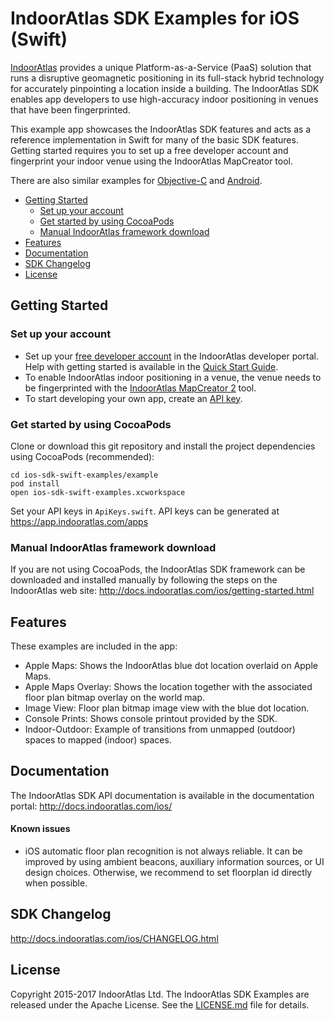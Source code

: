 # IndoorAtlas SDK Examples for iOS (Swift)

[IndoorAtlas](https://www.indooratlas.com/) provides a unique Platform-as-a-Service (PaaS) solution that runs a disruptive geomagnetic positioning in its full-stack hybrid technology for accurately pinpointing a location inside a building. The IndoorAtlas SDK enables app developers to use high-accuracy indoor positioning in venues that have been fingerprinted.

This example app showcases the IndoorAtlas SDK features and acts as a reference implementation in Swift for many of the basic SDK features. Getting started requires you to set up a free developer account and fingerprint your indoor venue using the IndoorAtlas MapCreator tool.

There are also similar examples for [Objective-C](https://github.com/IndoorAtlas/ios-sdk-examples) and [Android](https://github.com/IndoorAtlas/android-sdk-examples).

* [Getting Started](#getting-started)
    * [Set up your account](#set-up-your-account)
    * [Get started by using CocoaPods](#get-started-by-using-cocoapods)
    * [Manual IndoorAtlas framework download](#manual-indooratlas-framework-download)
* [Features](#features)
* [Documentation](#documentation)
* [SDK Changelog](#sdk-changelog)
* [License](#license)


## Getting Started

### Set up your account

* Set up your [free developer account](https://app.indooratlas.com) in the IndoorAtlas developer portal. Help with getting started is available in the [Quick Start Guide](http://docs.indooratlas.com/quick-start-guide.html).
* To enable IndoorAtlas indoor positioning in a venue, the venue needs to be fingerprinted with the [IndoorAtlas MapCreator 2](https://play.google.com/store/apps/details?id=com.indooratlas.android.apps.jaywalker) tool.
* To start developing your own app, create an [API key](https://app.indooratlas.com/apps).

### Get started by using CocoaPods

Clone or download this git repository and install the project dependencies using CocoaPods (recommended):

```
cd ios-sdk-swift-examples/example
pod install
open ios-sdk-swift-examples.xcworkspace
```

Set your API keys in `ApiKeys.swift`. API keys can be generated at https://app.indooratlas.com/apps

### Manual IndoorAtlas framework download

If you are not using CocoaPods, the IndoorAtlas SDK framework can be downloaded and installed manually by following the steps on the IndoorAtlas web site: http://docs.indooratlas.com/ios/getting-started.html

## Features

These examples are included in the app:

* Apple Maps: Shows the IndoorAtlas blue dot location overlaid on Apple Maps.
* Apple Maps Overlay: Shows the location together with the associated floor plan bitmap overlay on the world map.
* Image View: Floor plan bitmap image view with the blue dot location.
* Console Prints: Shows console printout provided by the SDK.
* Indoor-Outdoor: Example of transitions from unmapped (outdoor) spaces to mapped (indoor) spaces.

## Documentation

The IndoorAtlas SDK API documentation is available in the documentation portal: http://docs.indooratlas.com/ios/

#### Known issues

* iOS automatic floor plan recognition is not always reliable. It can be improved by using ambient beacons, auxiliary information sources, or UI design choices. Otherwise, we  recommend to set floorplan id directly when possible.

## SDK Changelog

http://docs.indooratlas.com/ios/CHANGELOG.html

## License

Copyright 2015-2017 IndoorAtlas Ltd. The IndoorAtlas SDK Examples are released under the Apache License. See the [LICENSE.md](https://github.com/IndoorAtlas/ios-sdk-swift-examples/blob/master/LICENSE) file for details.
